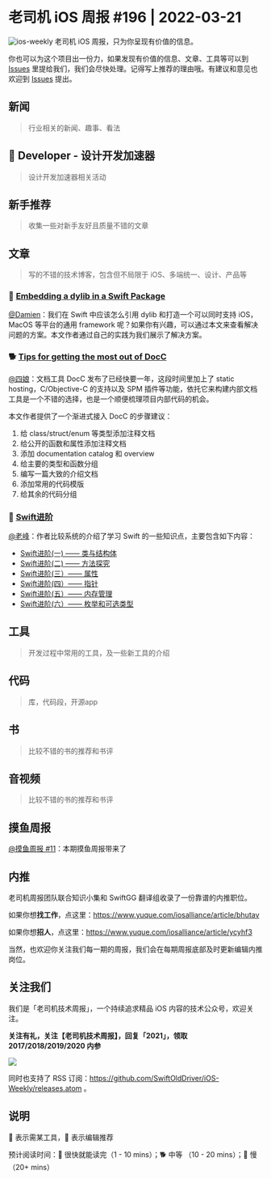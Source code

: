 # 老司机 iOS 周报 #196 | 2022-03-21

![ios-weekly](https://github.com/SwiftOldDriver/iOS-Weekly/blob/master/assets/ios-weekly.png?raw=true)
老司机 iOS 周报，只为你呈现有价值的信息。

你也可以为这个项目出一份力，如果发现有价值的信息、文章、工具等可以到 [Issues](https://github.com/SwiftOldDriver/iOS-Weekly/issues) 里提给我们，我们会尽快处理。记得写上推荐的理由哦。有建议和意见也欢迎到 [Issues](https://github.com/SwiftOldDriver/iOS-Weekly/issues) 提出。

## 新闻

> 行业相关的新闻、趣事、看法

##  Developer - 设计开发加速器

> 设计开发加速器相关活动

## 新手推荐

> 收集一些对新手友好且质量不错的文章

## 文章

> 写的不错的技术博客，包含但不局限于 iOS、多端统一、设计、产品等

### 🐎 [Embedding a dylib in a Swift Package](https://www.polpiella.dev/embedding-a-dylib-in-a-swift-package)

[@Damien](https://github.com/ZengyiMa)：我们在 Swift 中应该怎么引用 dylib 和打造一个可以同时支持 iOS，MacOS 等平台的通用 framework 呢？如果你有兴趣，可以通过本文来查看解决问题的方案。本文作者通过自己的实践为我们展示了解决方案。



### 🐕 [Tips for getting the most out of DocC](https://rhonabwy.com/2022/02/10/tips-for-getting-the-most-out-of-docc/)

[@四娘](https://kemchenj.github.io/)：文档工具 DocC 发布了已经快要一年，这段时间里加上了 static hosting，C/Objective-C 的支持以及 SPM 插件等功能，依托它来构建内部文档工具是一个不错的选择，也是一个顺便梳理项目内部代码的机会。

本文作者提供了一个渐进式接入 DocC 的步骤建议：

1. 给 class/struct/enum 等类型添加注释文档
2. 给公开的函数和属性添加注释文档
3. 添加 documentation catalog 和 overview
4. 给主要的类型和函数分组
5. 编写一篇大致的介绍文档
6. 添加常用的代码模版
7. 给其余的代码分组

### 🐎 [Swift进阶](https://juejin.cn/column/7069654800002252808)

[@老峰](https://github.com/gesantung)：作者比较系统的介绍了学习 Swift 的一些知识点，主要包含如下内容：

- [Swift进阶(一) —— 类与结构体](https://juejin.cn/post/7048633193666183176)
- [Swift进阶(二) —— 方法探究](https://juejin.cn/post/7050873481029746696)
- [Swift进阶(三）—— 属性](https://juejin.cn/post/7062732599835721735)
- [Swift进阶(四）—— 指针](https://juejin.cn/post/7069654422359392292)
- [Swift进阶(五）—— 内存管理](https://juejin.cn/post/7071048325193007134)
- [Swift进阶(六）—— 枚举和可选类型](https://juejin.cn/post/7072287470791966750)

## 工具

> 开发过程中常用的工具，及一些新工具的介绍

## 代码

> 库，代码段，开源app

## 书

> 比较不错的书的推荐和书评

## 音视频

> 比较不错的书的推荐和书评

## 摸鱼周报

[@摸鱼周报 #11](https://mp.weixin.qq.com/s/hE9wYlLX8F1sKjIF5eIPVQ)：本期摸鱼周报带来了

## 内推

老司机周报团队联合知识小集和 SwiftGG 翻译组收录了一份靠谱的内推职位。

如果你想**找工作**，点这里：https://www.yuque.com/iosalliance/article/bhutav

如果你想**招人**，点这里：https://www.yuque.com/iosalliance/article/ycyhf3

当然，也欢迎你关注我们每一期的周报，我们会在每期周报底部及时更新编辑内推岗位。

## 关注我们

我们是「老司机技术周报」，一个持续追求精品 iOS 内容的技术公众号，欢迎关注。

**关注有礼，关注【老司机技术周报】，回复「2021」，领取 2017/2018/2019/2020 内参**

![](https://github.com/SwiftOldDriver/iOS-Weekly/blob/master/assets/qrcode_for_wechat.jpg?raw=true)

同时也支持了 RSS 订阅：https://github.com/SwiftOldDriver/iOS-Weekly/releases.atom 。

## 说明

🚧 表示需某工具，🌟 表示编辑推荐

预计阅读时间：🐎 很快就能读完（1 - 10 mins）；🐕 中等 （10 - 20 mins）；🐢 慢（20+ mins）
